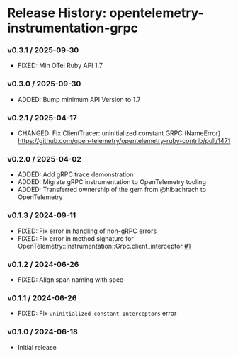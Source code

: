# Release History: opentelemetry-instrumentation-grpc

### v0.3.1 / 2025-09-30

* FIXED: Min OTel Ruby API 1.7

### v0.3.0 / 2025-09-30

* ADDED: Bump minimum API Version to 1.7

### v0.2.1 / 2025-04-17

* CHANGED: Fix ClientTracer: uninitialized constant GRPC (NameError) https://github.com/open-telemetry/opentelemetry-ruby-contrib/pull/1471

### v0.2.0 / 2025-04-02

* ADDED: Add gRPC trace demonstration
* ADDED: Migrate gRPC instrumentation to OpenTelemetry tooling
* ADDED: Transferred ownership of the gem from @hibachrach to OpenTelemetry

### v0.1.3 / 2024-09-11

* FIXED: Fix error in handling of non-gRPC errors
* FIXED: Fix error in method signature for OpenTelemetry::Instrumentation::Grpc.client_interceptor [#1](https://github.com/hibachrach/opentelemetry-instrumentation-grpc/pull/1)

### v0.1.2 / 2024-06-26

* FIXED: Align span naming with spec

### v0.1.1 / 2024-06-26

* FIXED: Fix `uninitialized constant Interceptors` error

### v0.1.0 / 2024-06-18

* Initial release
